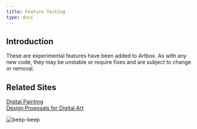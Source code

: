 ```yaml
---
title: Feature Testing
type: docs
---
```


## Introduction

These are experimental features have been added to Artbox. As with any new code, they may be unstable or require fixes and are subject to change or removal.

## Related Sites

[Digital Painting](https://gitlab.gnome.org/americo_gobbo/digital-painting/-/wikis/home)  
[Design Proposals for Digital Art](https://gitlab.gnome.org/americo_gobbo/GIMPBrushwork/-/wikis/home)

![beep-beep](/images/gallery/red-rock_final.webp)